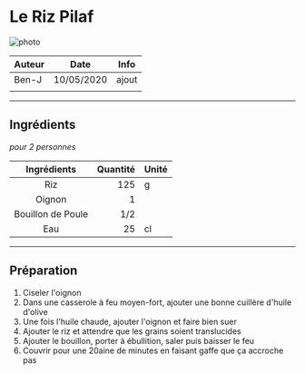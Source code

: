 # Le Riz Pilaf

![photo](photos/nom_recette.jpg)

| Auteur         | Date           | Info  |
| -------------- |:--------------:| ----- |
|   Ben-J        |   10/05/2020   | ajout |
|                |                |       |

___

## Ingrédients

*pour 2 personnes*

| Ingrédients                  | Quantité     | Unité
|:----------------------------:|-------------:|-------
| Riz                          |           125| g
| Oignon                       |            1 |
| Bouillon de Poule            |           1/2|
| Eau                          |           25 | cl

___

## Préparation

1. Ciseler l'oignon 
2. Dans une casserole à feu moyen-fort, ajouter une bonne cuillère d'huile d'olive
3. Une fois l'huile chaude, ajouter l'oignon et faire bien suer 
4. Ajouter le riz et attendre que les grains soient translucides
5. Ajouter le bouillon, porter à ébullition, saler puis baisser le feu
6. Couvrir pour une 20aine de minutes en faisant gaffe que ça accroche pas

